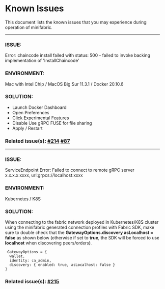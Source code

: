 # Known Issues
This document lists the known issues that you may experience during operation of minifabric.
****
### ISSUE:

Error: chaincode install failed with status: 500 - failed to invoke backing implementation of 'InstallChaincode'

### ENVIRONMENT: 

Mac with Intel Chip / MacOS Big Sur 11.3.1 / Docker 20.10.6

### SOLUTION:

- Launch Docker Dashboard
- Open Preferences
- Click Experimental Features
- Disable Use gRPC FUSE for file sharing
- Apply / Restart

### Related issue(s): [#214](https://github.com/hyperledger-labs/minifabric/issues/214)  [#87](https://github.com/hyperledger-labs/minifabric/issues/87)

****

### ISSUE:

ServiceEndpoint Error: Failed to connect to remote gRPC server x.x.x.x:xxxx, url:grpcs://localhost:xxxx  

### ENVIRONMENT: 

Kubernetes / K8S

### SOLUTION:

When connecting to the fabric network deployed in Kubernetes/K8S cluster using the minifabric generated connection profiles with Fabric SDK, make sure to double check that the **GatewayOptions.discovery asLocalhost = false** as shown below (otherwise if set to **true**, the SDK will be forced to use **localhost** when discovering peers/orders).
```
 GatewayOptions = {
  wallet,
  identity: ca_admin,
  discovery: { enabled: true, asLocalhost: false }
}
```
### Related issue(s): [#215](https://github.com/hyperledger-labs/minifabric/issues/215)
